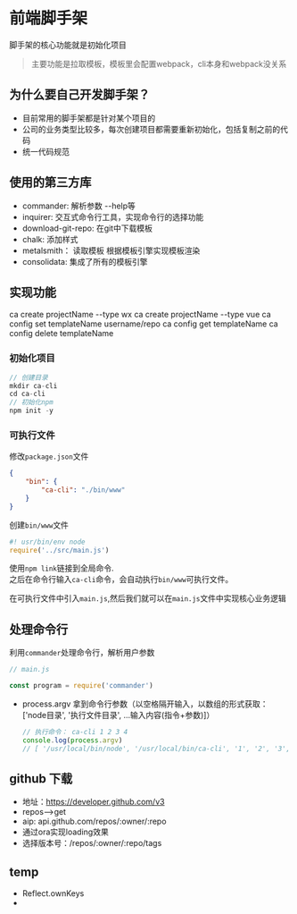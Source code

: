 # 前端脚手架
脚手架的核心功能就是初始化项目  
> 主要功能是拉取模板，模板里会配置webpack，cli本身和webpack没关系

## 为什么要自己开发脚手架？
- 目前常用的脚手架都是针对某个项目的
- 公司的业务类型比较多，每次创建项目都需要重新初始化，包括复制之前的代码
- 统一代码规范

## 使用的第三方库
- commander: 解析参数  --help等
- inquirer: 交互式命令行工具，实现命令行的选择功能
- download-git-repo: 在git中下载模板
- chalk: 添加样式
- metalsmith： 读取模板 根据模板引擎实现模板渲染
- consolidata: 集成了所有的模板引擎

## 实现功能
ca create projectName --type wx
ca create projectName  --type vue
ca config set templateName username/repo
ca config get templateName
ca config delete templateName


### 初始化项目
```js
// 创建目录
mkdir ca-cli
cd ca-cli
// 初始化npm
npm init -y
```
### 可执行文件
修改`package.json`文件
```json
{
    "bin": {
        "ca-cli": "./bin/www"
    }
}
```
创建`bin/www`文件
```js
#! usr/bin/env node
require('../src/main.js')
```
使用`npm link`链接到全局命令.  
之后在命令行输入`ca-cli`命令，会自动执行`bin/www`可执行文件。  

在可执行文件中引入`main.js`,然后我们就可以在`main.js`文件中实现核心业务逻辑

## 处理命令行
利用`commander`处理命令行，解析用户参数
```js
// main.js

const program = require('commander')

```

- process.argv  拿到命令行参数（以空格隔开输入，以数组的形式获取： ['node目录', '执行文件目录', ...输入内容(指令+参数)]）
    ```js
    // 执行命令： ca-cli 1 2 3 4
    console.log(process.argv)
    // [ '/usr/local/bin/node', '/usr/local/bin/ca-cli', '1', '2', '3', '4' ]
    ```

## github 下载
- 地址：https://developer.github.com/v3
- repos-->get
- aip: api.github.com/repos/:owner/:repo
- 通过ora实现loading效果
- 选择版本号：/repos/:owner/:repo/tags

## temp
- Reflect.ownKeys
- 